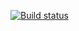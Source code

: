 [![Build status](https://ci.appveyor.com/api/projects/status/q0xjh8ud5xo31t3c?svg=true)](https://ci.appveyor.com/project/TATYANA-QA42/postmanecho)
